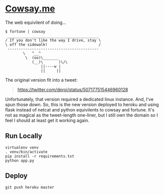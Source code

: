 # [Cowsay.me](http://www.cowsay.me/)

The web equivilent of doing...
```
$ fortune | cowsay
 _________________________________________
/ If you don't like the way I drive, stay \
\ off the sidewalk!                       /
 -----------------------------------------
        \   ^__^
         \  (oo)\_______
            (__)\       )\/\
                ||----w |
                ||     ||
```

The original version fit into a tweet:
> https://twitter.com/dproi/status/507177515446960128

Unfortunately, that version required a dedicated linux instance. And, I've spun
those down. So, this is the new version deployed to heroku and using flask
instead of netcat and python equivilents to cowsay and fortune. It's not as
magical as the tweet-length one-liner, but I still own the domain so I feel I
should at least get it working again.


## Run Locally

```
virtualenv venv
. venv/bin/activate
pip install -r requirements.txt
python app.py
```

## Deploy

```
git push heroku master
```
